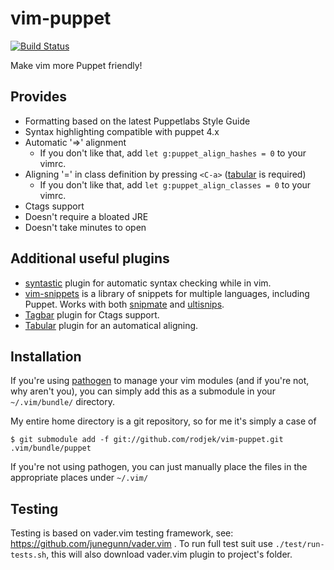 vim-puppet
==========

[![Build
Status](https://secure.travis-ci.org/rodjek/vim-puppet.png)](http://travis-ci.org/rodjek/vim-puppet)

Make vim more Puppet friendly!

Provides
--------

  * Formatting based on the latest Puppetlabs Style Guide
  * Syntax highlighting compatible with puppet 4.x
  * Automatic '=>' alignment
    * If you don't like that, add `let g:puppet_align_hashes = 0` to your vimrc.
  * Aligning '=' in class definition by pressing `<C-a>` ([tabular](https://github.com/godlygeek/tabular) is required)
    * If you don't like that, add `let g:puppet_align_classes = 0` to your vimrc.
  * Ctags support
  * Doesn't require a bloated JRE
  * Doesn't take minutes to open

Additional useful plugins
-------------------------

 * [syntastic](https://github.com/scrooloose/syntastic) plugin for automatic
   syntax checking while in vim.
 * [vim-snippets](https://github.com/honza/vim-snippets) is a library of
   snippets for multiple languages, including Puppet. Works with both
   [snipmate](https://github.com/garbas/vim-snipmate) and
   [ultisnips](https://github.com/SirVer/ultisnips).
 * [Tagbar](https://github.com/majutsushi/tagbar) plugin for Ctags support.
 * [Tabular](https://github.com/godlygeek/tabular) plugin for an automatical aligning.

Installation
------------

If you're using [pathogen](https://github.com/tpope/vim-pathogen) to manage your vim modules (and if you're not, why
aren't you), you can simply add this as a submodule in your `~/.vim/bundle/`
directory.

My entire home directory is a git repository, so for me it's simply a case of

    $ git submodule add -f git://github.com/rodjek/vim-puppet.git .vim/bundle/puppet

If you're not using pathogen, you can just manually place the files in the
appropriate places under `~/.vim/`

Testing
-------

Testing is based on vader.vim testing framework, see: https://github.com/junegunn/vader.vim . To run full test suit use `./test/run-tests.sh`, this will also download vader.vim plugin to project's folder.
